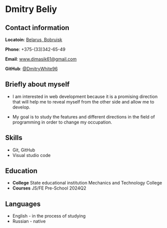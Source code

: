 # Dmitry Beliy

## Contact information

**Locatoin**: [Belarus, Bobruisk](https://maps.app.goo.gl/uob8fNhXohkVRPLv7)

**Phone**: +375-(33)342-65-49

**Email**: www.dimasik61@gmail.com

**GitHub**: [@DmitryWhite96](https://github.com/DmitryWhite96)

## Briefly about myself

* I am interested in web development because it is a promising direction that will help me to reveal myself from the other side and allow me to develop.

* My goal is to study the features and different directions in the field of programming in order to change my occupation.

## Skills

- Git, GitHub
- Visual studio code

## Education

- **College** State educational institution Mechanics and Technology College
- **Courses** JS/FE Pre-School 2024Q2

## Languages

- English - in the process of studying
- Russian - native